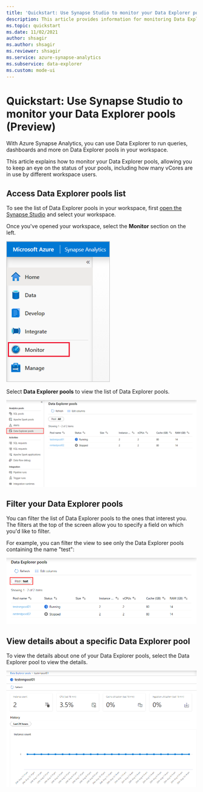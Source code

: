 ```yaml
---
title: 'Quickstart: Use Synapse Studio to monitor your Data Explorer pools (Preview)'
description: This article provides information for monitoring Data Explorer pools.
ms.topic: quickstart
ms.date: 11/02/2021
author: shsagir
ms.author: shsagir
ms.reviewer: shsagir
ms.service: azure-synapse-analytics
ms.subservice: data-explorer
ms.custom: mode-ui
---
```


# Quickstart: Use Synapse Studio to monitor your Data Explorer pools (Preview)

With Azure Synapse Analytics, you can use Data Explorer to run queries, dashboards and more on Data Explorer pools in your workspace.

This article explains how to monitor your Data Explorer pools, allowing you to keep an eye on the status of your pools, including how many vCores are in use by different workspace users.

## Access Data Explorer pools list

To see the list of Data Explorer pools in your workspace, first [open the Synapse Studio](https://web.azuresynapse.net/) and select your workspace.

Once you've opened your workspace, select the **Monitor** section on the left.

![Select Monitor hub](../monitoring/media/common/left-nav.png)

Select **Data Explorer pools** to view the list of Data Explorer pools.

![Select Data Explorer pools](media/monitor-data-explorer-pools/monitor-hub-nav-data-explorer-pools.png)

## Filter your Data Explorer pools

You can filter the list of Data Explorer pools to the ones that interest you. The filters at the top of the screen allow you to specify a field on which you'd like to filter.

For example, you can filter the view to see only the Data Explorer pools containing the name "test":

![Sample filter](media/monitor-data-explorer-pools/filter-example.png)

## View details about a specific Data Explorer pool

To view the details about one of your Data Explorer pools, select the Data Explorer pool to view the details.

![Data Explorer pool details](media/monitor-data-explorer-pools/data-explorer-pool-details.png)

